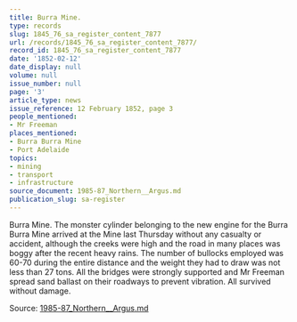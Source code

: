 ```yaml
---
title: Burra Mine.
type: records
slug: 1845_76_sa_register_content_7877
url: /records/1845_76_sa_register_content_7877/
record_id: 1845_76_sa_register_content_7877
date: '1852-02-12'
date_display: null
volume: null
issue_number: null
page: '3'
article_type: news
issue_reference: 12 February 1852, page 3
people_mentioned:
- Mr Freeman
places_mentioned:
- Burra Burra Mine
- Port Adelaide
topics:
- mining
- transport
- infrastructure
source_document: 1985-87_Northern__Argus.md
publication_slug: sa-register
---
```


Burra Mine.  The monster cylinder belonging to the new engine for the Burra Burra Mine arrived at the Mine last Thursday without any casualty or accident, although the creeks were high and the road in many places was boggy after the recent heavy rains.  The number of bullocks employed was 60-70 during the entire distance and the weight they had to draw was not less than 27 tons.  All the bridges were strongly supported and Mr Freeman spread sand ballast on their roadways to prevent vibration.  All survived without damage.


Source: [1985-87_Northern__Argus.md](/downloads/markdown/1985-87_Northern__Argus.md)
